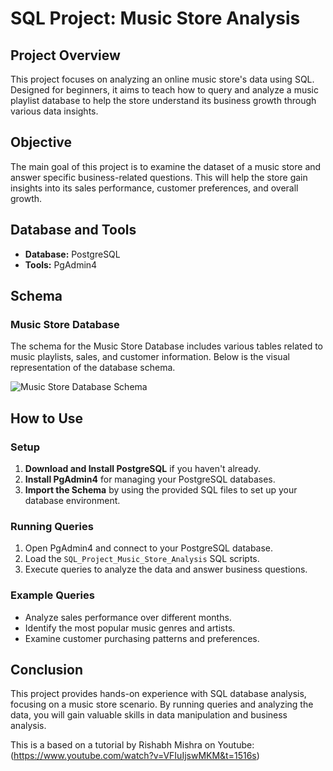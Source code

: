 # SQL Project: Music Store Analysis

## Project Overview
This project focuses on analyzing an online music store's data using SQL. Designed for beginners, it aims to teach how to query and analyze a music playlist database to help the store understand its business growth through various data insights.

## Objective
The main goal of this project is to examine the dataset of a music store and answer specific business-related questions. This will help the store gain insights into its sales performance, customer preferences, and overall growth.

## Database and Tools

- **Database:** PostgreSQL
- **Tools:** PgAdmin4

## Schema

### Music Store Database
The schema for the Music Store Database includes various tables related to music playlists, sales, and customer information. Below is the visual representation of the database schema.

![Music Store Database Schema](MusicDatabaseSchemaMusicDatabaseSchema.png) 


## How to Use

### Setup
1. **Download and Install PostgreSQL** if you haven't already.
2. **Install PgAdmin4** for managing your PostgreSQL databases.
3. **Import the Schema** by using the provided SQL files to set up your database environment.

### Running Queries
1. Open PgAdmin4 and connect to your PostgreSQL database.
2. Load the `SQL_Project_Music_Store_Analysis` SQL scripts.
3. Execute queries to analyze the data and answer business questions.

### Example Queries
- Analyze sales performance over different months.
- Identify the most popular music genres and artists.
- Examine customer purchasing patterns and preferences.

## Conclusion
This project provides hands-on experience with SQL database analysis, focusing on a music store scenario. By running queries and analyzing the data, you will gain valuable skills in data manipulation and business analysis.

This is a based on a tutorial by Rishabh Mishra on Youtube:(https://www.youtube.com/watch?v=VFIuIjswMKM&t=1516s)

